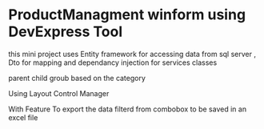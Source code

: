 # ProductManagment winform using DevExpress Tool 
this mini project uses Entity framework for accessing data from sql server
, Dto for mapping and dependancy injection for services classes

parent child groub based on the category 

Using Layout Control Manager 

With Feature To export the data filterd from combobox to be saved in an excel file 
